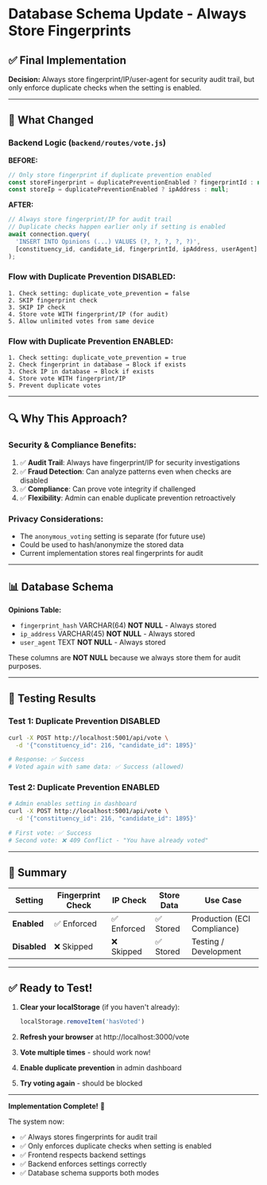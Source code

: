 # Database Schema Update - Always Store Fingerprints

## ✅ Final Implementation

**Decision:** Always store fingerprint/IP/user-agent for security audit trail, but only enforce duplicate checks when the setting is enabled.

---

## 🔧 What Changed

### Backend Logic (`backend/routes/vote.js`)

**BEFORE:**
```javascript
// Only store fingerprint if duplicate prevention enabled
const storeFingerprint = duplicatePreventionEnabled ? fingerprintId : null;
const storeIp = duplicatePreventionEnabled ? ipAddress : null;
```

**AFTER:**
```javascript
// Always store fingerprint/IP for audit trail
// Duplicate checks happen earlier only if setting is enabled
await connection.query(
  'INSERT INTO Opinions (...) VALUES (?, ?, ?, ?, ?)',
  [constituency_id, candidate_id, fingerprintId, ipAddress, userAgent]
);
```

### Flow with Duplicate Prevention **DISABLED**:
```
1. Check setting: duplicate_vote_prevention = false
2. SKIP fingerprint check
3. SKIP IP check
4. Store vote WITH fingerprint/IP (for audit)
5. Allow unlimited votes from same device
```

### Flow with Duplicate Prevention **ENABLED**:
```
1. Check setting: duplicate_vote_prevention = true
2. Check fingerprint in database → Block if exists
3. Check IP in database → Block if exists
4. Store vote WITH fingerprint/IP
5. Prevent duplicate votes
```

---

## 🔍 Why This Approach?

### Security & Compliance Benefits:
1. ✅ **Audit Trail**: Always have fingerprint/IP for security investigations
2. ✅ **Fraud Detection**: Can analyze patterns even when checks are disabled
3. ✅ **Compliance**: Can prove vote integrity if challenged
4. ✅ **Flexibility**: Admin can enable duplicate prevention retroactively

### Privacy Considerations:
- The `anonymous_voting` setting is separate (for future use)
- Could be used to hash/anonymize the stored data
- Current implementation stores real fingerprints for audit

---

## 📊 Database Schema

**Opinions Table:**
- `fingerprint_hash` VARCHAR(64) **NOT NULL** - Always stored
- `ip_address` VARCHAR(45) **NOT NULL** - Always stored  
- `user_agent` TEXT **NOT NULL** - Always stored

These columns are **NOT NULL** because we always store them for audit purposes.

---

## 🧪 Testing Results

### Test 1: Duplicate Prevention DISABLED
```bash
curl -X POST http://localhost:5001/api/vote \
  -d '{"constituency_id": 216, "candidate_id": 1895}'

# Response: ✅ Success
# Voted again with same data: ✅ Success (allowed)
```

### Test 2: Duplicate Prevention ENABLED
```bash
# Admin enables setting in dashboard
curl -X POST http://localhost:5001/api/vote \
  -d '{"constituency_id": 216, "candidate_id": 1895}'

# First vote: ✅ Success
# Second vote: ❌ 409 Conflict - "You have already voted"
```

---

## 📝 Summary

| Setting | Fingerprint Check | IP Check | Store Data | Use Case |
|---------|------------------|----------|------------|----------|
| **Enabled** | ✅ Enforced | ✅ Enforced | ✅ Stored | Production (ECI Compliance) |
| **Disabled** | ❌ Skipped | ❌ Skipped | ✅ Stored | Testing / Development |

---

## ✅ Ready to Test!

1. **Clear your localStorage** (if you haven't already):
   ```javascript
   localStorage.removeItem('hasVoted')
   ```

2. **Refresh your browser** at http://localhost:3000/vote

3. **Vote multiple times** - should work now!

4. **Enable duplicate prevention** in admin dashboard

5. **Try voting again** - should be blocked

---

**Implementation Complete!** 🎉

The system now:
- ✅ Always stores fingerprints for audit trail
- ✅ Only enforces duplicate checks when setting is enabled
- ✅ Frontend respects backend settings
- ✅ Backend enforces settings correctly
- ✅ Database schema supports both modes

